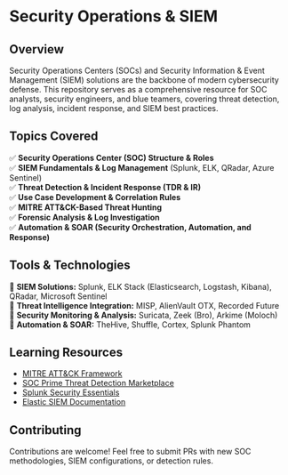 # **Security Operations & SIEM**  

## **Overview**  
Security Operations Centers (SOCs) and Security Information & Event Management (SIEM) solutions are the backbone of modern cybersecurity defense. This repository serves as a comprehensive resource for SOC analysts, security engineers, and blue teamers, covering threat detection, log analysis, incident response, and SIEM best practices.  

## **Topics Covered**  
✅ **Security Operations Center (SOC) Structure & Roles**  
✅ **SIEM Fundamentals & Log Management** (Splunk, ELK, QRadar, Azure Sentinel)  
✅ **Threat Detection & Incident Response (TDR & IR)**  
✅ **Use Case Development & Correlation Rules**  
✅ **MITRE ATT&CK-Based Threat Hunting**  
✅ **Forensic Analysis & Log Investigation**  
✅ **Automation & SOAR (Security Orchestration, Automation, and Response)**  

## **Tools & Technologies**  
🔹 **SIEM Solutions:** Splunk, ELK Stack (Elasticsearch, Logstash, Kibana), QRadar, Microsoft Sentinel  
🔹 **Threat Intelligence Integration:** MISP, AlienVault OTX, Recorded Future  
🔹 **Security Monitoring & Analysis:** Suricata, Zeek (Bro), Arkime (Moloch)  
🔹 **Automation & SOAR:** TheHive, Shuffle, Cortex, Splunk Phantom  

## **Learning Resources**  
- [MITRE ATT&CK Framework](https://attack.mitre.org/)  
- [SOC Prime Threat Detection Marketplace](https://tdm.socprime.com/)  
- [Splunk Security Essentials](https://splunkbase.splunk.com/app/3435/)  
- [Elastic SIEM Documentation](https://www.elastic.co/siem/)  

## **Contributing**  
Contributions are welcome! Feel free to submit PRs with new SOC methodologies, SIEM configurations, or detection rules.  
